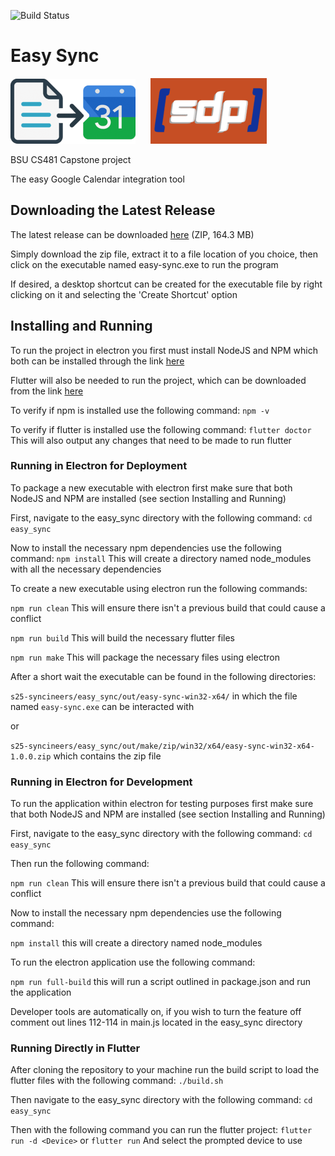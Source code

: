 ![Build Status](https://github.com/cs481-ekh/s25-syncineers/actions/workflows/flutter-build.yaml/badge.svg)


# Easy Sync
![](easy_sync/assets/logo_smaller.png)&nbsp;&nbsp;&nbsp;&nbsp;&nbsp;&nbsp;![](easy_sync/assets/sdp-logo-smaller.png)

BSU CS481 Capstone project

The easy Google Calendar integration tool

## Downloading the Latest Release
The latest release can be downloaded [here](https://drive.google.com/file/d/1xp9CS9LQLkNKdh8HJu6fRZwWEaRjbJvU/view?usp=sharing) (ZIP, 164.3 MB)

Simply download the zip file, extract it to a file location of you choice, then click on the executable named easy-sync.exe to run the program

If desired, a desktop shortcut can be created for the executable file by right clicking on it and selecting the 'Create Shortcut' option

## Installing and Running

To run the project in electron you first must install NodeJS and NPM which both can be installed through the link [here](https://nodejs.org/en/)

Flutter will also be needed to run the project, which can be downloaded from the link [here](https://docs.flutter.dev/get-started/install)

To verify if npm is installed use the following command: `npm -v`

To verify if flutter is installed use the following command: `flutter doctor` This will also output any changes that need to be made to run flutter

### Running in Electron for Deployment
To package a new executable with electron first make sure that both NodeJS and NPM are installed (see section Installing and Running)

First, navigate to the easy_sync directory with the following command: `cd easy_sync`

Now to install the necessary npm dependencies use the following command: `npm install` 
This will create a directory named node_modules with all the necessary dependencies

To create a new executable using electron run the following commands:

`npm run clean` This will ensure there isn't a previous build that could cause a conflict

`npm run build` This will build the necessary flutter files

`npm run make` This will package the necessary files using electron

After a short wait the executable can be found in the following directories:

`s25-syncineers/easy_sync/out/easy-sync-win32-x64/` in which the file named `easy-sync.exe` can be interacted with

or

`s25-syncineers/easy_sync/out/make/zip/win32/x64/easy-sync-win32-x64-1.0.0.zip` which contains the zip file


### Running in Electron for Development
To run the application within electron for testing purposes first make sure that both NodeJS and NPM are installed (see section Installing and Running)

First, navigate to the easy_sync directory with the following command:
`cd easy_sync`

Then run the following command:

`npm run clean` This will ensure there isn't a previous build that could cause a conflict

Now to install the necessary npm dependencies use the following command:

`npm install` this will create a directory named node_modules 

To run the electron application use the following command:

`npm run full-build` this will run a script outlined in package.json and run the application

Developer tools are automatically on, if you wish to turn the feature off comment out lines 112-114 in main.js located in the easy_sync directory


### Running Directly in Flutter
After cloning the repository to your machine run the build script to load the flutter files with the following command:
`./build.sh` 

Then navigate to the easy_sync directory with the following command:
`cd easy_sync`

Then with the following command you can run the flutter project: 
`flutter run -d <Device>` or `flutter run` And select the prompted device to use
